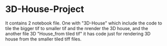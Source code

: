 # 3D-House-Project
It contains 2 notebook file. One with "3D-House" which include the code to tile the bigger tif to smaller tif and the nrender the 3D house, and the another file 3D "House_from tiled tif" it has code just for rendering 3D house from the smaller tiled tiff files. 

